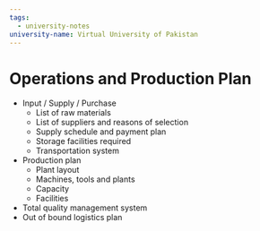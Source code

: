 ```yaml
---
tags:
  - university-notes
university-name: Virtual University of Pakistan
---
```


# Operations and Production Plan
- Input / Supply / Purchase
	- List of raw materials
	- List of suppliers and reasons of selection
	- Supply schedule and payment plan
	- Storage facilities required
	- Transportation system
- Production plan
	- Plant layout
	- Machines, tools and plants
	- Capacity
	- Facilities
- Total quality management system
- Out of bound logistics plan 
